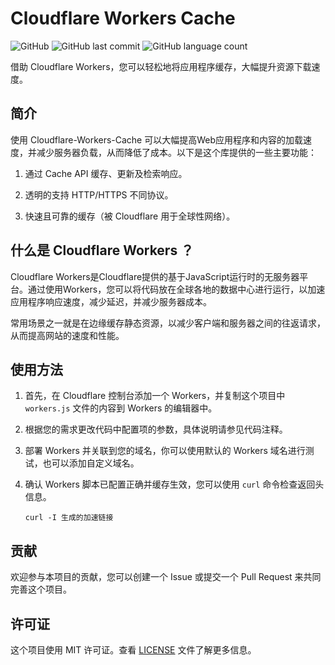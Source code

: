 # Cloudflare Workers Cache

![GitHub](https://img.shields.io/github/license/chenzd123456/Cloudflare-Workers-Cache?color=%2335C43F)
![GitHub last commit](https://img.shields.io/github/last-commit/chenzd123456/Cloudflare-Workers-Cache?color=%23555555)
![GitHub language count](https://img.shields.io/github/languages/count/chenzd123456/Cloudflare-Workers-Cache?color=%23478CBF)

借助 Cloudflare Workers，您可以轻松地将应用程序缓存，大幅提升资源下载速度。

## 简介

使用 Cloudflare-Workers-Cache 可以大幅提高Web应用程序和内容的加载速度，并减少服务器负载，从而降低了成本。以下是这个库提供的一些主要功能：

1. 通过 Cache API 缓存、更新及检索响应。

2. 透明的支持 HTTP/HTTPS 不同协议。

3. 快速且可靠的缓存（被 Cloudflare 用于全球性网络）。

## 什么是 Cloudflare Workers ？

Cloudflare Workers是Cloudflare提供的基于JavaScript运行时的无服务器平台。通过使用Workers，您可以将代码放在全球各地的数据中心进行运行，以加速应用程序响应速度，减少延迟，并减少服务器成本。

常用场景之一就是在边缘缓存静态资源，以减少客户端和服务器之间的往返请求，从而提高网站的速度和性能。

## 使用方法

1. 首先，在 Cloudflare 控制台添加一个 Workers，并复制这个项目中 `workers.js` 文件的内容到 Workers 的编辑器中。

2. 根据您的需求更改代码中配置项的参数，具体说明请参见代码注释。

3. 部署 Workers 并关联到您的域名，你可以使用默认的 Workers 域名进行测试，也可以添加自定义域名。

4. 确认 Workers 脚本已配置正确并缓存生效，您可以使用 `curl` 命令检查返回头信息。

    ```shell
    curl -I 生成的加速链接
    ```
    
## 贡献

欢迎参与本项目的贡献，您可以创建一个 Issue 或提交一个 Pull Request 来共同完善这个项目。

## 许可证

这个项目使用 MIT 许可证。查看 [LICENSE](https://github.com/chenzd123456/Cloudflare-Workers-Cache/blob/main/LICENSE) 文件了解更多信息。
